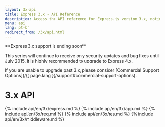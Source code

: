 ```yaml
---
layout: 3x-api
title: Express 3.x - API Reference
description: Access the API reference for Express.js version 3.x, noting that this version is end-of-life and no longer maintained - includes details on modules and methods.
menu: api
lang: pt-br
redirect_from: /3x/api.html
---
```


<div id="api-doc" markdown="1">

  <div class="doc-box doc-warn" markdown="1">
  **Express 3.x support is ending soon**

This series will continue to receive only security updates and bug fixes until July 2015. It is highly recommended to upgrade to Express 4.x.

If you are unable to upgrade past 3.x, please consider [Commercial Support Options](/{{ page.lang }}/support#commercial-support-options).

  </div>

  <h1>3.x API</h1>

{% include api/en/3x/express.md %}
{% include api/en/3x/app.md %}
{% include api/en/3x/req.md %}
{% include api/en/3x/res.md %}
{% include api/en/3x/middleware.md %}

</div>
